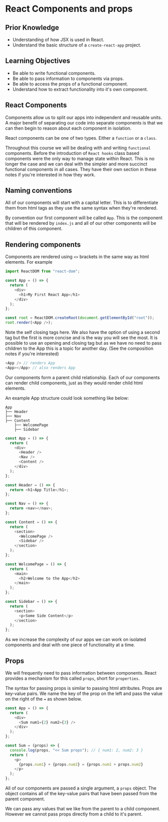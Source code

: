 # React Components and props

## Prior Knowledge

- Understanding of how JSX is used in React.
- Understand the basic structure of a `create-react-app` project.

## Learning Objectives

- Be able to write functional components.
- Be able to pass information to components via props.
- Be able to access the props of a functional component.
- Understand how to extract functionality into it's own component.

## React Components

Components allow us to split our apps into independent and reusable units. A major benefit of separating our code into separate components is that we can then begin to reason about each component in isolation.

React components can be one of two types. Either a `function` or a `class`.

Throughout this course we will be dealing with and writing `functional` components. Before the introduction of `React hooks` class based components were the only way to manage state within React. This is no longer the case and we can deal with the simpler and more succinct functional components in all cases. They have their own section in these notes if you're interested in how they work.

## Naming conventions

All of our components will start with a capital letter. This is to differentiate them from html tags as they use the same syntax when they're rendered.

By convention our first component will be called `App`. This is the component that will be rendered by `index.js` and all of our other components will be children of this component.

## Rendering components

Components are rendered using `<>` brackets in the same way as html elements. For example

```js
import ReactDOM from "react-dom";

const App = () => {
  return (
    <div>
      <h1>My First React App</h1>
    </div>
  );
};

const root = ReactDOM.createRoot(document.getElementById("root"));
root.render(<App />);
```

Note the self closing tags here. We also have the option of using a second tag but the first is more concise and is the way you will see the most. It is possible to use an opening and closing tag but as we have no need to pass children to the App this is a topic for another day. (See the composition notes if you're interested)

```js
<App /> // renders App
<App></App> // also renders App
```

Our components form a parent child relationship. Each of our components can render child components, just as they would render child html elements.

An example App structure could look something like below:

```raw
App
├── Header
├── Nav
├── Content
    ├── WelcomePage
    ├── Sidebar

```

```js
const App = () => {
  return (
    <div>
      <Header />
      <Nav />
      <Content />
    </div>
  );
};

const Header = () => {
  return <h1>App Title</h1>;
};

const Nav = () => {
  return <nav></nav>;
};

const Content = () => {
  return (
    <section>
      <WelcomePage />
      <Sidebar />
    </section>
  );
};

const WelcomePage = () => {
  return (
    <main>
      <h2>Welcome to the App</h2>
    </main>
  );
};

const Sidebar = () => {
  return (
    <section>
      <p>Some Side Content</p>
    </section>
  );
};
```

As we increase the complexity of our apps we can work on isolated components and deal with one piece of functionality at a time.

## Props

We will frequently need to pass information between components. React provides a mechanism for this called `props`, short for `properties`.

The syntax for passing props is similar to passing html attributes. Props are key-value pairs. We name the key of the prop on the left and pass the value on the right of the `=` as shown below.

```js
const App = () => {
  return (
    <div>
      <Sum num1={2} num2={3} />
    </div>
  );
};

const Sum = (props) => {
  console.log(props, "<< Sum props"); // { num1: 2, num2: 3 }
  return (
    <p>
      {props.num1} + {props.num2} = {props.num1 + props.num2}
    </p>
  );
};
```

All of our components are passed a single argument, a `props` object. The object contains all of the key-value pairs that have been passed from the parent component.

We can pass any values that we like from the parent to a child component. However we cannot pass props directly from a child to it's parent.
